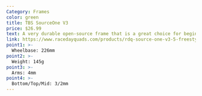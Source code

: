 ```yaml
---
Category: Frames
color: green
title: TBS SourceOne V3
price: $26.99
text: A very durable open-source frame that is a great choice for beginners with a lot of available 3d print files and build guides
link: https://www.racedayquads.com/products/rdq-source-one-v3-5-freestyle-frame?_pos=17&_sid=d7a9f04e5&_ss=r
point1: >-
  Wheelbase: 226mm
point2: >-
  Weight: 145g
point3: >-
  Arms: 4mm
point4: >-
  Bottom/Top/Mid: 3/2mm
---
```

